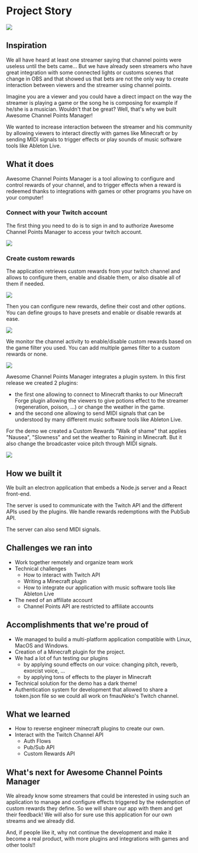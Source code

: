 # Project Story

![](./docs/slide.png)

## Inspiration

We all have heard at least one streamer saying that channel points were useless until the bets came...
But we have already seen streamers who have great integration with some connected lights or customs scenes that change in OBS and that showed us that bets are not the only way to create interaction between viewers and the streamer using channel points.

Imagine you are a viewer and you could have a direct impact on the way the streamer is playing a game or the song he is composing for example if he/she is a musician.
Wouldn't that be great? Well, that's why we built Awesome Channel Points Manager!

We wanted to increase interaction between the streamer and his community by allowing viewers to interact directly with games like Minecraft
or by sending MIDI signals to trigger effects or play sounds of music software tools like Ableton Live.

## What it does

Awesome Channel Points Manager is a tool allowing to configure and control rewards of your channel, and to trigger effects when a reward is redeemed thanks to integrations with games or other programs you have on your computer!

### Connect with your Twitch account

The first thing you need to do is to sign in and to authorize Awesome Channel Points Manager to access your twitch account.

![](./docs/login-screenshot.png)

### Create custom rewards

The application retrieves custom rewards from your twitch channel and allows to configure them, enable and disable them, or also disable all of them if needed.

![](./docs/screenshot.png)

Then you can configure new rewards, define their cost and other options.
You can define groups to have presets and enable or disable rewards at ease.

![](./docs/create_reward.png)

We monitor the channel activity to enable/disable custom rewards based on the game filter you used. You can add multiple games filter to a custom rewards or none.

![](./docs/manage_rewards.png)

Awesome Channel Points Manager integrates a plugin system. In this first release we created 2 plugins:

- the first one allowing to connect to Minecraft thanks to our Minecraft Forge plugin allowing the viewers to give potions effect to the streamer (regeneration, poison, ...) or change the weather in the game.
- and the second one allowing to send MIDI signals that can be understood by many different music software tools like Ableton Live.

For the demo we created a Custom Rewards "Walk of shame" that applies "Nausea", "Slowness" and set the weather to Raining in Minecraft. But it also change the broadcaster voice pitch through MIDI signals.

![](./docs/demo.png)

## How we built it

We built an electron application that embeds a Node.js server and a React front-end.

The server is used to communicate with the Twitch API and the different APIs used by the plugins.
We handle rewards redemptions with the PubSub API.

The server can also send MIDI signals.

## Challenges we ran into

- Work together remotely and organize team work
- Technical challenges
  - How to interact with Twitch API
  - Writing a Minecraft plugin
  - How to integrate our application with music software tools like Ableton Live
- The need of an affiliate account
  - Channel Points API are restricted to affiliate accounts

## Accomplishments that we're proud of

- We managed to build a multi-platform application compatible with Linux, MacOS and Windows.
- Creation of a Minecraft plugin for the project.
- We had a lot of fun testing our plugins
  - by applying sound effects on our voice: changing pitch, reverb, exorcist voice, ...
  - by applying tons of effects to the player in Minecraft
- Technical solution for the demo has a dark theme!
- Authentication system for development that allowed to share a token.json file so we could all work on fmauNeko's Twitch channel.

## What we learned

- How to reverse engineer minecraft plugins to create our own.
- Interact with the Twitch Channel API
  - Auth Flows
  - Pub/Sub API
  - Custom Rewards API

## What's next for Awesome Channel Points Manager

We already know some streamers that could be interested in using such an application to manage and configure effects triggered by the redemption of custom rewards they define. So we will share our app with them and get their feedback!
We will also for sure use this application for our own streams and we already did.

And, if people like it, why not continue the development and make it become a real product, with more plugins and integrations with games and other tools!!

